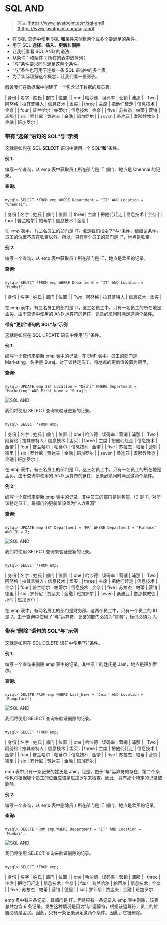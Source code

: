 # SQL AND

> 原文:[https://www.javatpoint.com/sql-and](https://www.javatpoint.com/sql-and)

*   在 SQL 查询中使用 SQL **和**条件来创建两个或多个要满足的条件。
*   用于 SQL **选择、插入、更新**和**删除**
*   让我们看看 SQL AND 的语法:
*   从条件 1 和条件 2 所在的表中选择列；
*   “与”条件要求同时满足这两个条件。
*   “与”条件也可用于连接一条 SQL 语句中的多个表。
*   为了实际理解这个概念，让我们看一些例子。

假设我们在数据库中创建了一个包含以下数据的雇员表:

| 身份 | 名字 | 姓氏 | 部门 | 位置 |
| one | 哈沙德 | 误码率 | 营销 | 浦那 |
| Two | 阿努格 | 拉其普特人 | 信息技术 | 孟买 |
| three | 主席 | 把他们赶走 | 信息技术 | 金奈 |
| four | 普兰哈尔 | 帕蒂尔 | 信息技术 | 金奈 |
| five | 苏拉杰 | 帕蒂 | 营销 | 浦那 |
| six | 罗什尼 | 贾达夫 | 金融 | 班加罗尔 |
| seven | 桑迪亚 | 耆那教教徒 | 金融 | 班加罗尔 |

### 带有“选择”语句的 SQL“与”示例

这就是如何在 SQL **SELECT** 语句中使用一个 SQL“**和**”条件。

**例 1:**

编写一个查询，从 emp 表中获取员工所在部门是 IT 部门、地点是 Chennai 的记录。

**查询:**

```

mysql> SELECT *FROM emp WHERE Department = "IT" AND Location = "Chennai";

```

| 身份 | 名字 | 姓氏 | 部门 | 位置 |
| three | 主席 | 把他们赶走 | 信息技术 | 金奈 |
| four | 普兰哈尔 | 帕蒂尔 | 信息技术 | 金奈 |

在 emp 表中，有三名员工的部门是 IT。但是我们指定了“与”条件，根据该条件，员工的位置不应在钦奈以外。所以，只有两个员工的部门是 IT，地点是钦奈。

**例 2:**

编写一个查询，从 emp 表中获取员工所在部门是 IT，地点是孟买的记录。

**查询:**

```

mysql> SELECT *FROM emp WHERE Department = "IT" AND Location = "Mumbai";

```

| 身份 | 名字 | 姓氏 | 部门 | 位置 |
| Two | 阿努格 | 拉其普特人 | 信息技术 | 孟买 |

在 emp 表中，有三名员工的部门是 IT。这三名员工中，只有一名员工的所在地是孟买。由于查询中使用的 AND 运算符的存在，记录必须同时满足这两个条件。

**带有“更新”语句的 SQL“与”示例**

这就是如何在 SQL UPDATE 语句中使用“与”条件。

**例 1:**

编写一个查询来更新 emp 表中的记录，在 EMP 表中，员工的部门是 Marketing，名字是 Suraj。对于该特定员工，将地点的更新值设置为德里。

**查询:**

```

mysql> UPDATE emp SET Location = "Delhi" WHERE Department = "Marketing" AND First_Name = "Suraj";

```

![SQL AND](../Images/5e533ca23853d47131da4402253079f8.png)

我们将使用 SELECT 查询来验证更新的记录。

```

mysql> SELECT *FROM emp;

```

| 身份 | 名字 | 姓氏 | 部门 | 位置 |
| one | 哈沙德 | 误码率 | 营销 | 浦那 |
| Two | 阿努格 | 拉其普特人 | 信息技术 | 孟买 |
| three | 主席 | 把他们赶走 | 信息技术 | 金奈 |
| four | 普兰哈尔 | 帕蒂尔 | 信息技术 | 金奈 |
| five | 苏拉杰 | 帕蒂 | 营销 | 德里 |
| six | 罗什尼 | 贾达夫 | 金融 | 班加罗尔 |
| seven | 桑迪亚 | 耆那教教徒 | 金融 | 班加罗尔 |

在 emp 表中，有三名员工的部门是 IT。这三名员工中，只有一名员工的所在地是孟买。由于查询中使用的 AND 运算符的存在，记录必须同时满足这两个条件。

**例 2:**

编写一个查询来更新 emp 表中的记录，其中员工的部门是财务部，ID 是 7。对于该特定员工，将部门的更新值设置为“人力资源”

**查询:**

```

mysql> UPDATE emp SET Department = "HR" WHERE Department = "Finance" AND ID = 7;

```

![SQL AND](../Images/1376cb5c352db046763823d1e619ce5f.png)

我们将使用 SELECT 查询来验证更新的记录。

```

mysql> SELECT *FROM emp;

```

| 身份 | 名字 | 姓氏 | 部门 | 位置 |
| one | 哈沙德 | 误码率 | 营销 | 浦那 |
| Two | 阿努格 | 拉其普特人 | 信息技术 | 孟买 |
| three | 主席 | 把他们赶走 | 信息技术 | 金奈 |
| four | 普兰哈尔 | 帕蒂尔 | 信息技术 | 金奈 |
| five | 苏拉杰 | 帕蒂 | 营销 | 德里 |
| six | 罗什尼 | 贾达夫 | 金融 | 班加罗尔 |
| seven | 桑迪亚 | 耆那教教徒 | 小时 | 班加罗尔 |

在 emp 表中，有两名员工的部门是财务部。这两个员工中，只有一个员工的 ID 是 7。由于查询中使用了“与”运算符，记录的部门必须为“财务”，标识必须为 7。

### 带有“删除”语句的 SQL“与”示例

这就是如何在 SQL DELETE 语句中使用“与”条件。

**例 1:**

编写一个查询来删除 emp 表中的记录，其中员工的姓氏是 Jain，地点是班加罗尔。

**查询:**

```

mysql> DELETE FROM emp WHERE Last_Name = 'Jain' AND Location = 'Bangalore';

```

![SQL AND](../Images/b6a0a6a0b6e4914474dc81b7444e32b1.png)

我们将使用 SELECT 查询来验证删除的记录。

```

mysql> SELECT *FROM emp;

```

| 身份 | 名字 | 姓氏 | 部门 | 位置 |
| one | 哈沙德 | 误码率 | 营销 | 浦那 |
| Two | 阿努格 | 拉其普特人 | 信息技术 | 孟买 |
| three | 主席 | 把他们赶走 | 信息技术 | 金奈 |
| four | 普兰哈尔 | 帕蒂尔 | 信息技术 | 金奈 |
| five | 苏拉杰 | 帕蒂 | 营销 | 德里 |
| six | 罗什尼 | 贾达夫 | 金融 | 班加罗尔 |

emp 表中只有一条记录的姓氏是 Jain。但是，由于“与”运算符的存在，第二个条件也将根据哪个员工的位置应该是班加罗尔来检查。因此，只有那个特定的记录被删除。

**例 2:**

编写一个查询，从 emp 表中删除员工所在部门是 IT 部门、地点是孟买的记录。

**查询:**

```

mysql> DELETE FROM emp WHERE Department = 'IT' AND Location = 'Mumbai';

```

![SQL AND](../Images/b68db7526706813810a8d86c8e578c4f.png)

我们将使用 SELECT 查询来验证删除的记录。

```

mysql> SELECT *FROM emp;

```

| 身份 | 名字 | 姓氏 | 部门 | 位置 |
| one | 哈沙德 | 误码率 | 营销 | 浦那 |
| three | 主席 | 把他们赶走 | 信息技术 | 金奈 |
| four | 普兰哈尔 | 帕蒂尔 | 信息技术 | 金奈 |
| five | 苏拉杰 | 帕蒂 | 营销 | 德里 |
| six | 罗什尼 | 贾达夫 | 金融 | 班加罗尔 |

emp 表中有三条记录，其部门是 IT。但是只有一条记录从 emp 表中删除，该表总共包含 6 条记录。发生这种情况是因为“与”运算符，根据该运算符，员工的位置必须是孟买。因此，只有一条记录满足这两个条件。因此，它被删除。

* * *